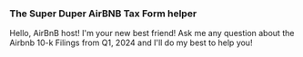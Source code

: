 ### The Super Duper AirBNB Tax Form helper

Hello, AirBnB host! I'm your new best friend! Ask me any question about
the Airbnb 10-k Filings from Q1, 2024 and I'll do my best to help you!